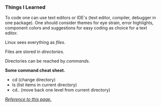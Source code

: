 ### **Things I Learned**

To code one can use text editors or IDE's (text editor, compiler, debugger in one package).
One should consider themes for eye strain, error highlights, component colors and suggestions for easy coding as choice for a text editor.

Linux sees everything as *files*. 

Files are stored in *directories*.

Directories can be reached by *commands*.

**Some command cheat sheet.**
- cd (change directory)
- ls (list items in current directory)
- cd.. (move back one level from current directory)

[*Reference to this page.*](class3.md) 

